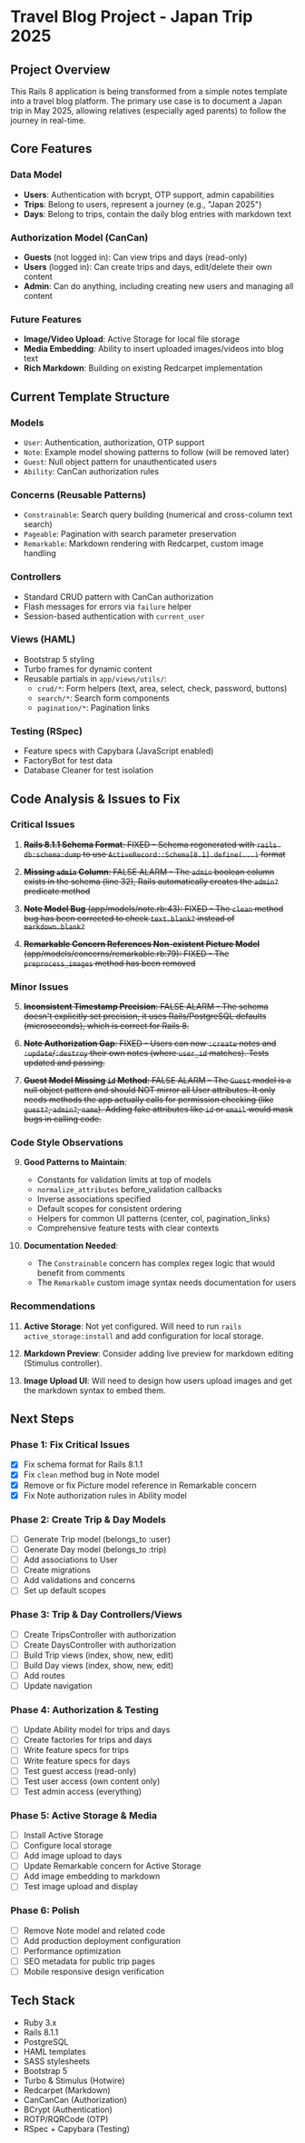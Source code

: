 # Travel Blog Project - Japan Trip 2025

## Project Overview

This Rails 8 application is being transformed from a simple notes template into a travel blog platform. The primary use case is to document a Japan trip in May 2025, allowing relatives (especially aged parents) to follow the journey in real-time.

## Core Features

### Data Model
- **Users**: Authentication with bcrypt, OTP support, admin capabilities
- **Trips**: Belong to users, represent a journey (e.g., "Japan 2025")
- **Days**: Belong to trips, contain the daily blog entries with markdown text

### Authorization Model (CanCan)
- **Guests** (not logged in): Can view trips and days (read-only)
- **Users** (logged in): Can create trips and days, edit/delete their own content
- **Admin**: Can do anything, including creating new users and managing all content

### Future Features
- **Image/Video Upload**: Active Storage for local file storage
- **Media Embedding**: Ability to insert uploaded images/videos into blog text
- **Rich Markdown**: Building on existing Redcarpet implementation

## Current Template Structure

### Models
- `User`: Authentication, authorization, OTP support
- `Note`: Example model showing patterns to follow (will be removed later)
- `Guest`: Null object pattern for unauthenticated users
- `Ability`: CanCan authorization rules

### Concerns (Reusable Patterns)
- `Constrainable`: Search query building (numerical and cross-column text search)
- `Pageable`: Pagination with search parameter preservation
- `Remarkable`: Markdown rendering with Redcarpet, custom image handling

### Controllers
- Standard CRUD pattern with CanCan authorization
- Flash messages for errors via `failure` helper
- Session-based authentication with `current_user`

### Views (HAML)
- Bootstrap 5 styling
- Turbo frames for dynamic content
- Reusable partials in `app/views/utils/`:
  - `crud/*`: Form helpers (text, area, select, check, password, buttons)
  - `search/*`: Search form components
  - `pagination/*`: Pagination links

### Testing (RSpec)
- Feature specs with Capybara (JavaScript enabled)
- FactoryBot for test data
- Database Cleaner for test isolation

## Code Analysis & Issues to Fix

### Critical Issues

1. ~~**Rails 8.1.1 Schema Format**: FIXED - Schema regenerated with `rails db:schema:dump` to use `ActiveRecord::Schema[8.1].define(...)` format~~

2. ~~**Missing `admin` Column**: FALSE ALARM - The `admin` boolean column exists in the schema (line 32), Rails automatically creates the `admin?` predicate method~~

3. ~~**Note Model Bug** (app/models/note.rb:43): FIXED - The `clean` method bug has been corrected to check `text.blank?` instead of `markdown.blank?`~~

4. ~~**Remarkable Concern References Non-existent Picture Model** (app/models/concerns/remarkable.rb:79): FIXED - The `preprocess_images` method has been removed~~

### Minor Issues

5. ~~**Inconsistent Timestamp Precision**: FALSE ALARM - The schema doesn't explicitly set precision, it uses Rails/PostgreSQL defaults (microseconds), which is correct for Rails 8.~~

6. ~~**Note Authorization Gap**: FIXED - Users can now `:create` notes and `:update`/`:destroy` their own notes (where `user_id` matches). Tests updated and passing.~~

7. ~~**Guest Model Missing `id` Method**: FALSE ALARM - The `Guest` model is a null object pattern and should NOT mirror all User attributes. It only needs methods the app actually calls for permission checking (like `guest?`, `admin?`, `name`). Adding fake attributes like `id` or `email` would mask bugs in calling code.~~

### Code Style Observations

9. **Good Patterns to Maintain**:
   - Constants for validation limits at top of models
   - `normalize_attributes` before_validation callbacks
   - Inverse associations specified
   - Default scopes for consistent ordering
   - Helpers for common UI patterns (center, col, pagination_links)
   - Comprehensive feature tests with clear contexts

10. **Documentation Needed**:
    - The `Constrainable` concern has complex regex logic that would benefit from comments
    - The `Remarkable` custom image syntax needs documentation for users

### Recommendations

11. **Active Storage**: Not yet configured. Will need to run `rails active_storage:install` and add configuration for local storage.

12. **Markdown Preview**: Consider adding live preview for markdown editing (Stimulus controller).

13. **Image Upload UI**: Will need to design how users upload images and get the markdown syntax to embed them.

## Next Steps

### Phase 1: Fix Critical Issues
- [x] Fix schema format for Rails 8.1.1
- [x] Fix `clean` method bug in Note model
- [x] Remove or fix Picture model reference in Remarkable concern
- [x] Fix Note authorization rules in Ability model

### Phase 2: Create Trip & Day Models
- [ ] Generate Trip model (belongs_to :user)
- [ ] Generate Day model (belongs_to :trip)
- [ ] Add associations to User
- [ ] Create migrations
- [ ] Add validations and concerns
- [ ] Set up default scopes

### Phase 3: Trip & Day Controllers/Views
- [ ] Create TripsController with authorization
- [ ] Create DaysController with authorization
- [ ] Build Trip views (index, show, new, edit)
- [ ] Build Day views (index, show, new, edit)
- [ ] Add routes
- [ ] Update navigation

### Phase 4: Authorization & Testing
- [ ] Update Ability model for trips and days
- [ ] Create factories for trips and days
- [ ] Write feature specs for trips
- [ ] Write feature specs for days
- [ ] Test guest access (read-only)
- [ ] Test user access (own content only)
- [ ] Test admin access (everything)

### Phase 5: Active Storage & Media
- [ ] Install Active Storage
- [ ] Configure local storage
- [ ] Add image upload to days
- [ ] Update Remarkable concern for Active Storage
- [ ] Add image embedding to markdown
- [ ] Test image upload and display

### Phase 6: Polish
- [ ] Remove Note model and related code
- [ ] Add production deployment configuration
- [ ] Performance optimization
- [ ] SEO metadata for public trip pages
- [ ] Mobile responsive design verification

## Tech Stack
- Ruby 3.x
- Rails 8.1.1
- PostgreSQL
- HAML templates
- SASS stylesheets
- Bootstrap 5
- Turbo & Stimulus (Hotwire)
- Redcarpet (Markdown)
- CanCanCan (Authorization)
- BCrypt (Authentication)
- ROTP/RQRCode (OTP)
- RSpec + Capybara (Testing)
